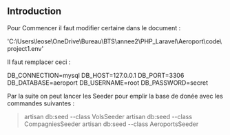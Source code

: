 ## Introduction

Pour Commencer il faut modifier certaine  dans le document :

'C:\Users\leose\OneDrive\Bureau\BTS\annee2\PHP_Laravel\Aeroport\code\project1\.env'

Il faut remplacer ceci :

DB_CONNECTION=mysql
DB_HOST=127.0.0.1
DB_PORT=3306
DB_DATABASE=aeroport
DB_USERNAME=root
DB_PASSWORD=secret

Par la suite on peut lancer les Seeder pour emplir la base de donée avec les commandes suivantes :

> artisan db:seed --class VolsSeeder
> artisan db:seed --class CompagniesSeeder
> artisan db:seed --class AeroportsSeeder
